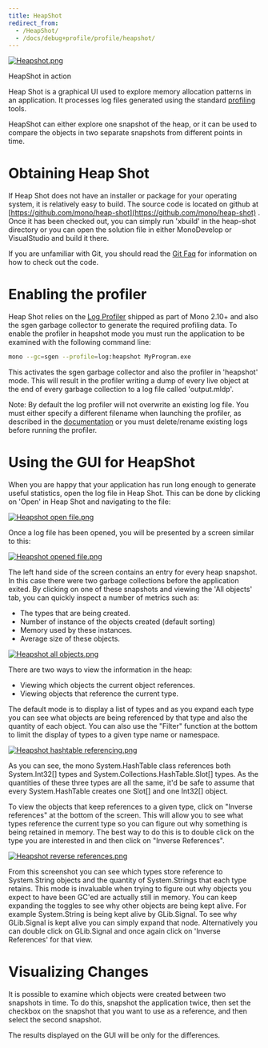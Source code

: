```yaml
---
title: HeapShot
redirect_from:
  - /HeapShot/
  - /docs/debug+profile/profile/heapshot/
---
```


[![Heapshot.png](/archived/images/6/69/Heapshot.png)](/archived/images/6/69/Heapshot.png)

HeapShot in action

Heap Shot is a graphical UI used to explore memory allocation patterns in an application. It processes log files generated using the standard [profiling](/docs/debug+profile/profile/) tools.

HeapShot can either explore one snapshot of the heap, or it can be used to compare the objects in two separate snapshots from different points in time.

Obtaining Heap Shot
===================

If Heap Shot does not have an installer or package for your operating system, it is relatively easy to build. The source code is located on github at [https://github.com/mono/heap-shot](https://github.com/mono/heap-shot) . Once it has been checked out, you can simply run 'xbuild' in the heap-shot directory or you can open the solution file in either MonoDevelop or VisualStudio and build it there.

If you are unfamiliar with Git, you should read the [Git Faq](/community/contributing/gitfaq/) for information on how to check out the code.

Enabling the profiler
=====================

Heap Shot relies on the [Log Profiler](/docs/debug+profile/profile/profiler/) shipped as part of Mono 2.10+ and also the sgen garbage collector to generate the required profiling data. To enable the profiler in heapshot mode you must run the application to be examined with the following command line:

``` bash
mono --gc=sgen --profile=log:heapshot MyProgram.exe
```

This activates the sgen garbage collector and also the profiler in 'heapshot' mode. This will result in the profiler writing a dump of every live object at the end of every garbage collection to a log file called 'output.mldp'.

Note: By default the log profiler will not overwrite an existing log file. You must either specify a different filename when launching the profiler, as described in the [documentation](/docs/debug+profile/profile/profiler/#profiler-option-documentation) or you must delete/rename existing logs before running the profiler.

Using the GUI for HeapShot
==========================

When you are happy that your application has run long enough to generate useful statistics, open the log file in Heap Shot. This can be done by clicking on 'Open' in Heap Shot and navigating to the file:

[![Heapshot open file.png](/archived/images/b/b8/Heapshot_open_file.png)](/archived/images/b/b8/Heapshot_open_file.png)

Once a log file has been opened, you will be presented by a screen similar to this:

[![Heapshot opened file.png](/archived/images/4/4f/Heapshot_opened_file.png)](/archived/images/4/4f/Heapshot_opened_file.png)

The left hand side of the screen contains an entry for every heap snapshot. In this case there were two garbage collections before the application exited. By clicking on one of these snapshots and viewing the 'All objects' tab, you can quickly inspect a number of metrics such as:

-   The types that are being created.
-   Number of instance of the objects created (default sorting)
-   Memory used by these instances.
-   Average size of these objects.

[![Heapshot all objects.png](/archived/images/c/cf/Heapshot_all_objects.png)](/archived/images/c/cf/Heapshot_all_objects.png)

There are two ways to view the information in the heap:

-   Viewing which objects the current object references.
-   Viewing objects that reference the current type.

The default mode is to display a list of types and as you expand each type you can see what objects are being referenced by that type and also the quantity of each object. You can also use the "Filter" function at the bottom to limit the display of types to a given type name or namespace.

[![Heapshot hashtable referencing.png](/archived/images/5/53/Heapshot_hashtable_referencing.png)](/archived/images/5/53/Heapshot_hashtable_referencing.png)

As you can see, the mono System.HashTable class references both System.Int32[] types and System.Collections.HashTable.Slot[] types. As the quantities of these three types are all the same, it'd be safe to assume that every System.HashTable creates one Slot[] and one Int32[] object.

To view the objects that keep references to a given type, click on "Inverse references" at the bottom of the screen. This will allow you to see what types reference the current type so you can figure out why something is being retained in memory. The best way to do this is to double click on the type you are interested in and then click on "Inverse References".

[![Heapshot reverse references.png](/archived/images/f/fc/Heapshot_reverse_references.png)](/archived/images/f/fc/Heapshot_reverse_references.png)

From this screenshot you can see which types store reference to System.String objects and the quantity of System.Strings that each type retains. This mode is invaluable when trying to figure out why objects you expect to have been GC'ed are actually still in memory. You can keep expanding the toggles to see why other objects are being kept alive. For example System.String is being kept alive by GLib.Signal. To see why GLib.Signal is kept alive you can simply expand that node. Alternatively you can double click on GLib.Signal and once again click on 'Inverse References' for that view.

Visualizing Changes
===================

It is possible to examine which objects were created between two snapshots in time. To do this, snapshot the application twice, then set the checkbox on the snapshot that you want to use as a reference, and then select the second snapshot.

The results displayed on the GUI will be only for the differences.

